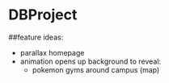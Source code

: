 # DBProject

##feature ideas:

- parallax homepage
- animation opens up background to reveal:
    - pokemon gyms around campus (map)

